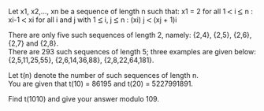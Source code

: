   <p>  Let x1, x2,..., xn be a sequence of length n such that:    x1 = 2  for all 1 <img src='images/symbol_lt.gif' width='10' height='10' alt='&lt;' border='0' style='vertical-align:middle;' /> i <img src='images/symbol_le.gif' width='10' height='12' alt='&le;' border='0' style='vertical-align:middle;' /> n : xi-1 <img src='images/symbol_lt.gif' width='10' height='10' alt='&lt;' border='0' style='vertical-align:middle;' /> xi  for all i and j with 1 <img src='images/symbol_le.gif' width='10' height='12' alt='&le;' border='0' style='vertical-align:middle;' /> i, j <img src='images/symbol_le.gif' width='10' height='12' alt='&le;' border='0' style='vertical-align:middle;' /> n : (xi) j <img src='images/symbol_lt.gif' width='10' height='10' alt='&lt;' border='0' style='vertical-align:middle;' /> (xj + 1)i    </p>  <p>  There are only five such sequences of length 2, namely:  {2,4}, {2,5}, {2,6}, {2,7} and {2,8}.<br />  There are 293 such sequences of length 5; three examples are given below:<br />  {2,5,11,25,55}, {2,6,14,36,88}, {2,8,22,64,181}.  </p>  <p>  Let t(n) denote the number of such sequences of length n.<br />  You are given that t(10) = 86195 and t(20) = 5227991891.  </p>  <p>  Find t(1010) and give your answer modulo 109.  </p>      
